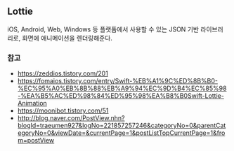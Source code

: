 ## Lottie
 iOS, Android, Web, Windows 등 플랫폼에서 사용할 수 있는 JSON 기반 라이브러리로, 화면에 애니메이션을 렌더링해준다.

### 참고
- https://zeddios.tistory.com/201
- https://fomaios.tistory.com/entry/Swift-%EB%A1%9C%ED%8B%B0-%EC%95%A0%EB%8B%88%EB%A9%94%EC%9D%B4%EC%85%98-%EA%B5%AC%ED%98%84%ED%95%98%EA%B8%B0Swift-Lottie-Animation
- https://moonibot.tistory.com/51
- http://blog.naver.com/PostView.nhn?blogId=traeumen927&logNo=221857257246&categoryNo=0&parentCategoryNo=0&viewDate=&currentPage=1&postListTopCurrentPage=1&from=postView
